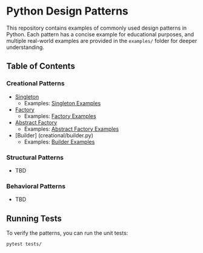# Python Design Patterns

This repository contains examples of commonly used design patterns in Python. Each pattern has a concise example for educational purposes, and multiple real-world examples are provided in the `examples/` folder for deeper understanding.

## Table of Contents

### Creational Patterns
- [Singleton](creational/singleton.py)
  - Examples: [Singleton Examples](examples/creational/singleton/)
- [Factory](creational/factory.py)
  - Examples: [Factory Examples](examples/creational/factory/)
- [Abstract Factory](creational/abstract_factory.py)
  - Examples: [Abstract Factory Examples](examples/creational/abstract_factory/)
- [Builder] (creational/builder.py)
  - Examples: [Builder Examples](examples/creational/builder/)
### Structural Patterns
- TBD

### Behavioral Patterns
- TBD

## Running Tests

To verify the patterns, you can run the unit tests:
```bash
pytest tests/
